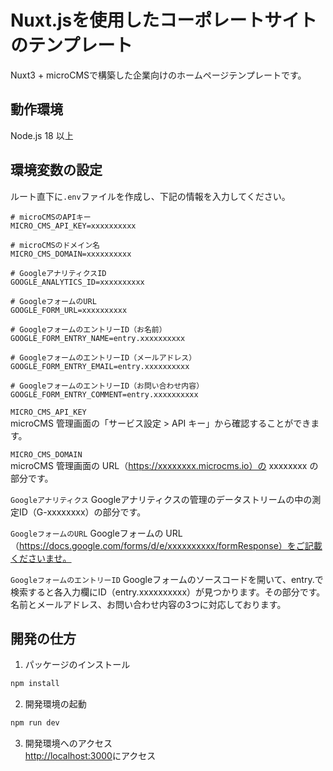 # Nuxt.jsを使用したコーポレートサイトのテンプレート
Nuxt3 + microCMSで構築した企業向けのホームページテンプレートです。

## 動作環境
Node.js 18 以上

## 環境変数の設定
ルート直下に`.env`ファイルを作成し、下記の情報を入力してください。

```
# microCMSのAPIキー
MICRO_CMS_API_KEY=xxxxxxxxxx

# microCMSのドメイン名
MICRO_CMS_DOMAIN=xxxxxxxxxx

# GoogleアナリティクスID
GOOGLE_ANALYTICS_ID=xxxxxxxxxx

# GoogleフォームのURL
GOOGLE_FORM_URL=xxxxxxxxxx

# GoogleフォームのエントリーID（お名前）
GOOGLE_FORM_ENTRY_NAME=entry.xxxxxxxxxx

# GoogleフォームのエントリーID（メールアドレス）
GOOGLE_FORM_ENTRY_EMAIL=entry.xxxxxxxxxx

# GoogleフォームのエントリーID（お問い合わせ内容）
GOOGLE_FORM_ENTRY_COMMENT=entry.xxxxxxxxxx
```

`MICRO_CMS_API_KEY`  
microCMS 管理画面の「サービス設定 > API キー」から確認することができます。

`MICRO_CMS_DOMAIN`  
microCMS 管理画面の URL（https://xxxxxxxx.microcms.io）の xxxxxxxx の部分です。

`Googleアナリティクス`
Googleアナリティクスの管理のデータストリームの中の測定ID（G-xxxxxxxx）の部分です。

`GoogleフォームのURL`
Googleフォームの URL（https://docs.google.com/forms/d/e/xxxxxxxxxx/formResponse）をご記載くださいませ。

`GoogleフォームのエントリーID`
Googleフォームのソースコードを開いて、entry.で検索すると各入力欄にID（entry.xxxxxxxxxx）が見つかります。その部分です。
名前とメールアドレス、お問い合わせ内容の3つに対応しております。


## 開発の仕方

1. パッケージのインストール

```bash
npm install
```

2. 開発環境の起動

```bash
npm run dev
```

3. 開発環境へのアクセス  
   [http://localhost:3000](http://localhost:3000)にアクセス
